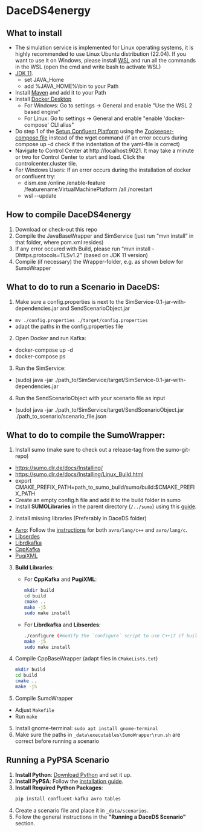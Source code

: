 # DaceDS4energy

## What to install

* The simulation service is implemented for Linux operating systems, it is highly recommended to use Linux Ubuntu distribution (22.04). If you want to use it on Windows, please install [WSL](https://learn.microsoft.com/de-de/windows/wsl/install) and run all the commands in the WSL (open the cmd and write bash to activate WSL)
* [JDK 11](https://jdk.java.net/archive/). 
  * set JAVA_Home
  * add %JAVA_HOME%\bin to your Path
* Install [Maven](https://maven.apache.org/download.cgi) and add it to your Path
* Install [Docker Desktop](https://docs.docker.com/engine/install/)
  * For Windows: Go to settings -> General and enable "Use the WSL 2 based engine"
  * For Linux: Go to settings -> General and enable "enable 'docker-compose' CLI alias" 
* Do step 1 of the [Setup Confluent Platform](https://docs.confluent.io/platform/current/platform-quickstart.html#qs-prereq)  using the [Zookeeper-compose file](https://github.com/confluentinc/cp-all-in-one/blob/7.5.2-post/cp-all-in-one/docker-compose.yml) instead of the wget command (if an error occurs during compose up -d check if the indentation of the yaml-file is correct)
* Navigate to Control Center at http://localhost:9021. It may take a minute or two for Control Center to start and load. Click the controlcenter.cluster tile.
* For Windows Users: If an error occurs during the installation of docker or confluent try:
  * dism.exe /online /enable-feature /featurename:VirtualMachinePlatform /all /norestart
  * wsl --update


## How to compile DaceDS4energy
1. Download or check-out this repo
2. Compile the JavaBaseWrapper and SimService (just run “mvn install” in that folder, where pom.xml resides)
3. If any error occured with Build, please run “mvn install -Dhttps.protocols=TLSv1.2” (based on JDK 11 version)
4. Compile (if necessary) the Wrapper-folder, e.g. as shown below for SumoWrapper


## What to do to run a Scenario in DaceDS:
1.	Make sure a config.properties is next to the SimService-0.1-jar-with-dependencies.jar and SendScenarioObject.jar
* `mv ./config.properties ./target/config.properties`
* adapt the paths in the config.properties file
2.	Open Docker and run Kafka:
 * docker-compose up -d
 * docker-compose ps
3.	Run the SimService:
* (sudo) java -jar ./path_to/SimService/target/SimService-0.1-jar-with-dependencies.jar
4.	Run the SendScenarioObject with your scenario file as input
* (sudo) java -jar ./path_to/SimService/target/SendScenarioObject.jar ./path_to_scenario/scenario_file.json

## What to do to compile the SumoWrapper:
1.	Install sumo (make sure to check out a release-tag from the sumo-git-repo)
* https://sumo.dlr.de/docs/Installing/
* https://sumo.dlr.de/docs/Installing/Linux_Build.html
* export CMAKE_PREFIX_PATH=path_to_sumo_build/sumo/build:$CMAKE_PREFIX_PATH
* Create an empty config.h file and add it to the build folder in sumo
* Install **SUMOLibraries** in the parent directory (`/../sumo`) using this [guide](https://github.com/DLR-TS/SUMOLibraries).
2.	Install missing libraries (Preferably in DaceDS folder)
  - [Avro](https://github.com/apache/avro): Follow the [instructions](https://github.com/apache/avro/blob/main/lang/c++/README) for both `avro/lang/c++` and `avro/lang/c`.
  - [Libserdes](https://github.com/confluentinc/libserdes)
  - [Librdkafka](https://github.com/confluentinc/librdkafka)
  - [CppKafka](https://github.com/mfontanini/cppkafka)
  - [PugiXML](https://github.com/zeux/pugixml)

3. **Build Libraries**:
   - For **CppKafka** and **PugiXML**:
     ```bash
     mkdir build
     cd build
     cmake ..
     make -j5
     sudo make install
     ```
   - For **Librdkafka** and **Libserdes**:
     ```bash
     ./configure (#modify the `configure` script to use C++17 if build issues occur)
     make -j5
     sudo make install
     ```
 
3.	Compile CppBaseWrapper (adapt files in `CMakeLists.txt`)

     ```bash
     mkdir build
     cd build
     cmake ..
     make -j5
     ```
  
4.	Compile SumoWrapper
* Adjust `Makefile`
* Run `make`
5. Install gnome-terminal: `sudo apt install gnome-terminal`
6. Make sure the paths in `_data\executables\SumoWrapper\run.sh` are correct before running a scenario

## Running a PyPSA Scenario

1. **Install Python**: [Download Python](https://www.python.org/downloads/) and set it up.
2. **Install PyPSA**: Follow the [installation guide](https://pypsa-eur.readthedocs.io/en/latest/installation.html).
3. **Install Required Python Packages**:
   ```bash
   pip install confluent-kafka avro tables
   ```
4. Create a scenario file and place it in `_data/scenarios`.
5. Follow the general instructions in the **"Running a DaceDS Scenario"** section.


